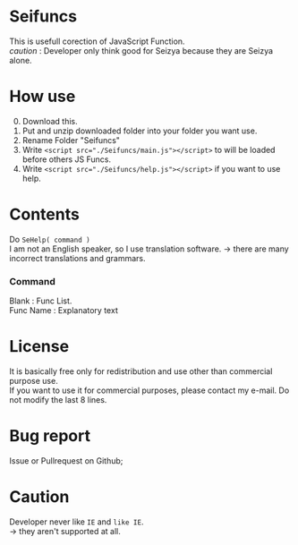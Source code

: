 # Seifuncs
This is usefull corection of JavaScript Function.  
*caution* : Developer only think good for Seizya because they are Seizya alone.  

# How use
0. Download this.
1. Put and unzip downloaded folder into your folder you want use.
2. Rename Folder "Seifuncs"
3. Write `<script src="./Seifuncs/main.js"></script>` to will be loaded before others JS Funcs.
4. Write `<script src="./Seifuncs/help.js"></script>` if you want to use help.

# Contents
Do `SeHelp( command )`<br/>
I am not an English speaker, so I use translation software. -> there are many incorrect translations and grammars.
### Command 
Blank : Func List.  
Func Name : Explanatory text
  
# License
It is basically free only for redistribution and use other than commercial purpose use.  
If you want to use it for commercial purposes, please contact my e-mail.
Do not modify the last 8 lines.

# Bug report
Issue or Pullrequest on Github;

# Caution 
 Developer never like `IE` and `like IE`.  
 -> they aren't  supported at all.
